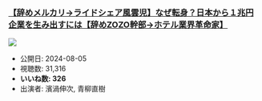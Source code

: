 ### [【辞めメルカリ→ライドシェア風雲児】なぜ転身？日本から１兆円企業を生み出すには【辞めZOZO幹部→ホテル業界革命家】](https://www.youtube.com/watch?v=2Q8EmxyQl7Y)
[![](https://img.youtube.com/vi/2Q8EmxyQl7Y/sddefault.jpg)](https://www.youtube.com/watch?v=2Q8EmxyQl7Y)
-   公開日: 2024-08-05
-   視聴数: 31,316
-   **いいね数: 326**
-   出演者: 濱渦伸次, 青柳直樹

